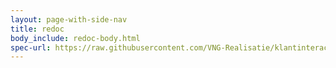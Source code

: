 ```yaml
---
layout: page-with-side-nav
title: redoc
body_include: redoc-body.html
spec-url: https://raw.githubusercontent.com/VNG-Realisatie/klantinteracties/main/api_familie_klantinteracties/specificaties/openapi.yaml
---
```

<redoc spec-url='{{page.spec-url}}'></redoc>
